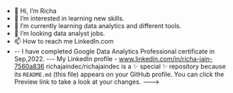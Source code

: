 - 👋 Hi, I’m Richa
- 👀 I’m interested in learning new skills.
- 🌱 I’m currently learning data analytics and different tools.
- 💞️ I’m looking data analyst jobs.
- 📫 How to reach me LinkedIn.com
-  --  I have completed Google Data Analytics Professional certificate in Sep,2022.
   --- My LinkedIn profile - www.linkedin.com/in/richa-jain-7560a836
richajaindec/richajaindec is a ✨ special ✨ repository because its `README.md` (this file) appears on your GitHub profile.
You can click the Preview link to take a look at your changes.
--->
